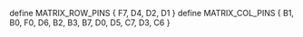 define MATRIX_ROW_PINS { F7, D4, D2, D1 }
define MATRIX_COL_PINS { B1, B0, F0, D6, B2, B3, B7, D0, D5, C7, D3, C6 }

